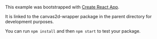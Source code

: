 This example was bootstrapped with [Create React App](https://github.com/facebook/create-react-app).

It is linked to the canvas2d-wrapper package in the parent directory for development purposes.

You can run `npm install` and then `npm start` to test your package.
